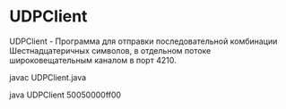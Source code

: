 # UDPClient
UDPClient - Программа для отправки последовательной комбинации Шестнадцатеричных символов, в отдельном потоке широковещательным каналом в порт 4210.


javac UDPClient.java

java UDPClient 50050000ff00
